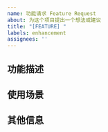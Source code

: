 ```yaml
---
name: 功能请求 Feature Request
about: 为这个项目提出一个想法或建议
title: "[FEATURE] "
labels: enhancement
assignees: ''
---
```


## 功能描述
<!-- 请简要描述你希望添加的功能 -->

## 使用场景
<!-- 简要描述这个功能的使用场景或解决的问题 -->

## 其他信息
<!-- 任何其他相关的信息、截图或参考 --> 